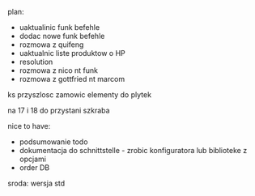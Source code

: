 

plan:
- uaktualinic funk befehle
- dodac nowe funk befehle
- rozmowa z quifeng
- uaktualnic liste produktow o HP
- resolution
- rozmowa z nico nt funk
- rozmowa z gottfried nt marcom


ks przyszlosc
zamowic elementy do plytek

na 17 i 18 do przystani szkraba

nice to have:
- podsumowanie todo
- dokumentacja do schnittstelle - zrobic konfiguratora lub biblioteke z opcjami
- order DB



sroda:
wersja std
